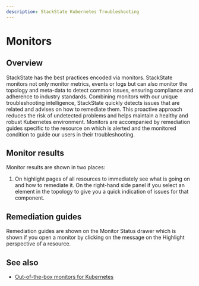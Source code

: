 ```yaml
---
description: StackState Kubernetes Troubleshooting
---
```


# Monitors

## Overview

StackState has the best practices encoded via monitors. StackState monitors not only monitor metrics, events or logs but can also monitor the topology and meta-data to detect common issues, ensuring compliance and adherence to industry standards.
Combining monitors with our unique troubleshooting intelligence, StackState quickly detects issues that are related and advises on how to remediate them. This proactive approach reduces the risk of undetected problems and helps maintain a healthy and robust Kubernetes environment.
Monitors are accompanied by remediation guides specific to the resource on which is alerted and the monitored condition to guide our users in their troubleshooting.

## Monitor results

Monitor results are shown in two places:

1. On highlight pages of all resources to immediately see what is going on and how to remediate it.
On the right-hand side panel if you select an element in the topology to give you a quick indication of issues for that component.

## Remediation guides

Remediation guides are shown on the Monitor Status drawer which is shown if you open a monitor by clicking on the message on the Highlight perspective of a resource.

## See also

* [Out-of-the-box monitors for Kubernetes](/use/alerting/kubernetes-monitors.md)
